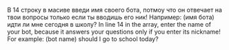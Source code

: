 В 14 строку в масиве введи имя своего бота, потмоу что он отвечает на твои вопросы только если ты вводишь его ник! Например: (имя бота) идти ли мне сегодня в школу? 
In line 14 in the array, enter the name of your bot, because it answers your questions only if you enter its nickname! For example: (bot name) should I go to school today?

